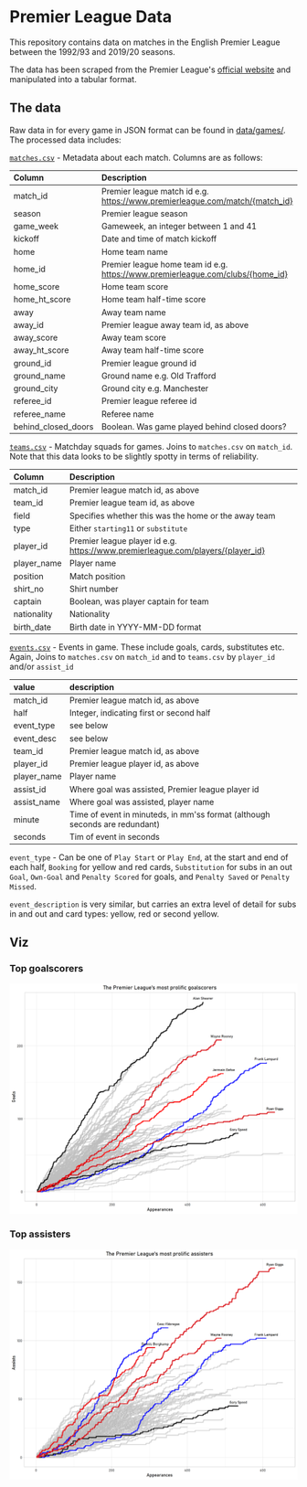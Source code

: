 # Premier League Data

This repository contains data on matches in the English Premier League between the 1992/93 and 2019/20 seasons. 

The data has been scraped from the Premier League's [official website](https://www.premierleague.com/) and manipulated into a tabular format.

## The data

Raw data in for every game in JSON format can be found in [data/games/](https://github.com/TimHoare/Premier_League_Data/tree/master/data/games). The processed data includes:

[`matches.csv`](https://github.com/TimHoare/Premier_League_Data/tree/master/data/matches.csv) - Metadata about each match. Columns are as follows:

|Column              |Description                                                                   |
|:-------------------|:-----------------------------------------------------------------------------|
|match_id            |Premier league match id e.g. https://www.premierleague.com/match/{match_id}   |
|season              |Premier league season                                                         |
|game_week           |Gameweek, an integer between 1 and 41                                         |
|kickoff             |Date and time of match kickoff                                                |
|home                |Home team name                                                                |
|home_id             |Premier league home team id e.g. https://www.premierleague.com/clubs/{home_id}|
|home_score          |Home team score                                                               |
|home_ht_score       |Home team half-time score                                                     |
|away                |Away team name                                                                |
|away_id             |Premier league away team id, as above                                         |
|away_score          |Away team score                                                               |
|away_ht_score       |Away team half-time score                                                     |
|ground_id           |Premier league ground id                                                      |
|ground_name         |Ground name e.g. Old Trafford                                                 |
|ground_city         |Ground city e.g. Manchester                                                   |
|referee_id          |Premier league referee id                                                     |
|referee_name        |Referee name                                                                  |
|behind_closed_doors |Boolean. Was game played behind closed doors?                                 |

[`teams.csv`](https://github.com/TimHoare/Premier_League_Data/tree/master/data/teams.csv) - Matchday squads for games. Joins to `matches.csv` on `match_id`. Note that this data looks to be slightly spotty in terms of reliability.

|Column      |Description |
|:-----------|:-----------|
|match_id    |Premier league match id, as above        |
|team_id     |Premier league team id, as above        |
|field       |Specifies whether this was the home or the away team        |
|type        |Either `starting11` or `substitute`        |
|player_id   |Premier league player id e.g. https://www.premierleague.com/players/{player_id}        |
|player_name |Player name        |
|position    |Match position        |
|shirt_no    |Shirt number        |
|captain     |Boolean, was player captain for team        |
|nationality |Nationality        |
|birth_date  |Birth date in YYYY-MM-DD format        |

[`events.csv`](https://github.com/TimHoare/Premier_League_Data/tree/master/data/events.csv) - Events in game. These include goals, cards, substitutes etc. Again, Joins to `matches.csv` on `match_id` and to `teams.csv` by `player_id` and/or `assist_id`

|value       |description |
|:-----------|:-----------|
|match_id    |Premier league match id, as above       |
|half        |Integer, indicating first or second half        |
|event_type  |see below        |
|event_desc  |see below        |
|team_id     |Premier league match id, as above        |
|player_id   |Premier league player id, as above        |
|player_name |Player name        |
|assist_id   |Where goal was assisted, Premier league player id        |
|assist_name |Where goal was assisted, player name        |
|minute      |Time of event in minuteds, in mm'ss format (although seconds are redundant)        |
|seconds     |Tim of event in seconds     |

`event_type` - Can be one of `Play Start` or `Play End`, at the start and end of each half, `Booking` for yellow and red cards, `Substitution` for subs in an out `Goal`, `Own-Goal` and `Penalty Scored` for goals, and `Penalty Saved` or `Penalty Missed`.

`event_description` is very similar, but carries an extra level of detail for subs in and out and card types: yellow, red or second yellow.

## Viz

### Top goalscorers

![](https://github.com/TimHoare/Premier_League_Data/blob/master/vis/top_goal_scorers.png)

### Top assisters

![](https://github.com/TimHoare/Premier_League_Data/blob/master/vis/top_assisters.png)


